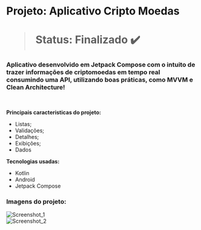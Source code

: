 <h1> Projeto: Aplicativo Cripto Moedas<h1> 

  > Status: Finalizado ✔️
  
  ### Aplicativo desenvolvido em Jetpack Compose com o intuito de trazer informações de criptomoedas em tempo real consumindo uma API, utilizando boas práticas, como MVVM e Clean Architecture!
  
  <br>
  
  <strong>Principais caracteristicas do projeto: </strong>
  + Listas;
  + Validações;
  + Detalhes;
  + Exibições;
  + Dados
  
  
  <strong>Tecnologias usadas: </strong>
   + Kotlin
   + Android 
   + Jetpack Compose
  
   ### Imagens do projeto:
  
![Screenshot_1](https://user-images.githubusercontent.com/79876042/200144680-a8356fad-bcfb-48ae-988f-674e14ef0668.png)
  <br>
![Screenshot_2](https://user-images.githubusercontent.com/79876042/200146748-03d2a475-ef0d-495d-af82-df84307a9ba4.png)
  <br>
